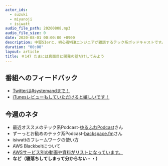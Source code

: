 ```yaml
---
actor_ids:
  - suzuki
  - miyanoji
  - isiwatt
audio_file_path: 20200808.mp3
audio_file_size: 0
date: 2020-08-01 00:00:00 +0900
description: 中堅SIerと、初心者WEBエンジニアが雑談するテック系ポッドキャストです。
duration: "00:00"
layout: article
title: ＃147 たまには真面目に開発の話だけしてみよう
---
```

## 番組へのフィードバック
* [Twitterは#systemandまで！](https://twitter.com/search?q=%23systemand)
* [iTunesレビューもしていただけると嬉しいです！](https://itunes.apple.com/jp/podcast/systemand-online/id1205168408?mt=2)

## 今週のネタ
* 最近オススメのテック系Podcast-[ゆるふわPodcast](https://yuru28.com)さん
* ずーっとお勧めのテック系Podcast-[backspace.fm](https://backspace.fm/)さん
* isiwattのフレームワークの使い方
* AWS Blackbeltについて
* [AWSサービス別の動画や資料がリストになっています。](https://aws.amazon.com/jp/aws-jp-introduction/aws-jp-webinar-service-cut/)
* **など（寝落ちしてしまって分からない・・）**

